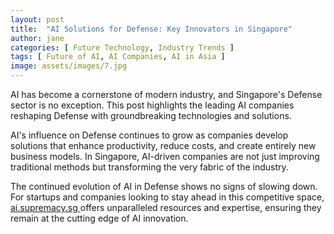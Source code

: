 ```yaml
---
layout: post
title:  "AI Solutions for Defense: Key Innovators in Singapore"
author: jane
categories: [ Future Technology, Industry Trends ]
tags: [ Future of AI, AI Companies, AI in Asia ]
image: assets/images/7.jpg
---
```


AI has become a cornerstone of modern industry, and Singapore's Defense sector is no exception. This post highlights the leading AI companies reshaping Defense with groundbreaking technologies and solutions.

AI's influence on Defense continues to grow as companies develop solutions that enhance productivity, reduce costs, and create entirely new business models. In Singapore, AI-driven companies are not just improving traditional methods but transforming the very fabric of the industry.

The continued evolution of AI in Defense shows no signs of slowing down. For startups and companies looking to stay ahead in this competitive space, <a href="https://ai.supremacy.sg" target="_blank"> ai.supremacy.sg </a> offers unparalleled resources and expertise, ensuring they remain at the cutting edge of AI innovation.
